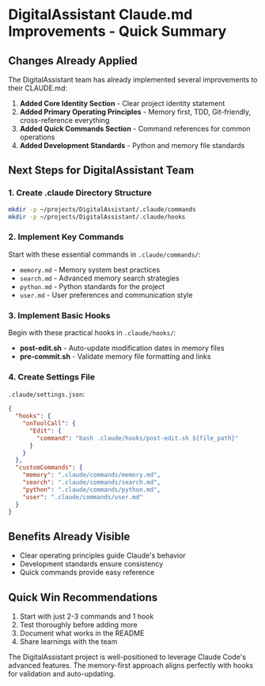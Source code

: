 # DigitalAssistant Claude.md Improvements - Quick Summary

## Changes Already Applied

The DigitalAssistant team has already implemented several improvements to their CLAUDE.md:

1. **Added Core Identity Section** - Clear project identity statement
2. **Added Primary Operating Principles** - Memory first, TDD, Git-friendly, cross-reference everything
3. **Added Quick Commands Section** - Command references for common operations
4. **Added Development Standards** - Python and memory file standards

## Next Steps for DigitalAssistant Team

### 1. Create .claude Directory Structure
```bash
mkdir -p ~/projects/DigitalAssistant/.claude/commands
mkdir -p ~/projects/DigitalAssistant/.claude/hooks
```

### 2. Implement Key Commands
Start with these essential commands in `.claude/commands/`:
- `memory.md` - Memory system best practices
- `search.md` - Advanced memory search strategies
- `python.md` - Python standards for the project
- `user.md` - User preferences and communication style

### 3. Implement Basic Hooks
Begin with these practical hooks in `.claude/hooks/`:
- **post-edit.sh** - Auto-update modification dates in memory files
- **pre-commit.sh** - Validate memory file formatting and links

### 4. Create Settings File
`.claude/settings.json`:
```json
{
  "hooks": {
    "onToolCall": {
      "Edit": {
        "command": "bash .claude/hooks/post-edit.sh ${file_path}"
      }
    }
  },
  "customCommands": {
    "memory": ".claude/commands/memory.md",
    "search": ".claude/commands/search.md",
    "python": ".claude/commands/python.md",
    "user": ".claude/commands/user.md"
  }
}
```

## Benefits Already Visible
- Clear operating principles guide Claude's behavior
- Development standards ensure consistency
- Quick commands provide easy reference

## Quick Win Recommendations
1. Start with just 2-3 commands and 1 hook
2. Test thoroughly before adding more
3. Document what works in the README
4. Share learnings with the team

The DigitalAssistant project is well-positioned to leverage Claude Code's advanced features. The memory-first approach aligns perfectly with hooks for validation and auto-updating.